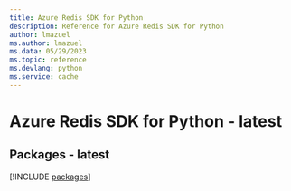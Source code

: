 ```yaml
---
title: Azure Redis SDK for Python
description: Reference for Azure Redis SDK for Python
author: lmazuel
ms.author: lmazuel
ms.data: 05/29/2023
ms.topic: reference
ms.devlang: python
ms.service: cache
---
```

# Azure Redis SDK for Python - latest
## Packages - latest
[!INCLUDE [packages](redis-index.md)]